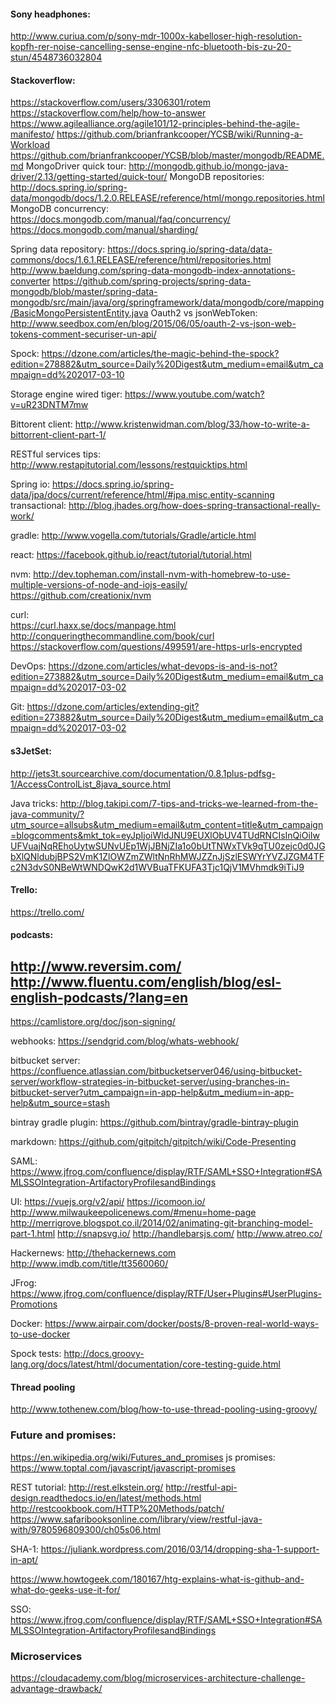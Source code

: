 
#### Sony headphones:
  http://www.curiua.com/p/sony-mdr-1000x-kabelloser-high-resolution-kopfh-rer-noise-cancelling-sense-engine-nfc-bluetooth-bis-zu-20-stun/4548736032804
  
#### Stackoverflow:

https://stackoverflow.com/users/3306301/rotem
https://stackoverflow.com/help/how-to-answer
https://www.agilealliance.org/agile101/12-principles-behind-the-agile-manifesto/
https://github.com/brianfrankcooper/YCSB/wiki/Running-a-Workload
https://github.com/brianfrankcooper/YCSB/blob/master/mongodb/README.md
MongoDriver quick tour: http://mongodb.github.io/mongo-java-driver/2.13/getting-started/quick-tour/
MongoDB repositories: http://docs.spring.io/spring-data/mongodb/docs/1.2.0.RELEASE/reference/html/mongo.repositories.html
MongoDB concurrency: https://docs.mongodb.com/manual/faq/concurrency/
https://docs.mongodb.com/manual/sharding/

Spring data repository: https://docs.spring.io/spring-data/data-commons/docs/1.6.1.RELEASE/reference/html/repositories.html
http://www.baeldung.com/spring-data-mongodb-index-annotations-converter
https://github.com/spring-projects/spring-data-mongodb/blob/master/spring-data-mongodb/src/main/java/org/springframework/data/mongodb/core/mapping/BasicMongoPersistentEntity.java
Oauth2 vs jsonWebToken: http://www.seedbox.com/en/blog/2015/06/05/oauth-2-vs-json-web-tokens-comment-securiser-un-api/

Spock: https://dzone.com/articles/the-magic-behind-the-spock?edition=278882&utm_source=Daily%20Digest&utm_medium=email&utm_campaign=dd%202017-03-10

Storage engine wired tiger: https://www.youtube.com/watch?v=uR23DNTM7mw

Bittorent client: 
http://www.kristenwidman.com/blog/33/how-to-write-a-bittorrent-client-part-1/

RESTful services tips: http://www.restapitutorial.com/lessons/restquicktips.html

Spring io: https://docs.spring.io/spring-data/jpa/docs/current/reference/html/#jpa.misc.entity-scanning
transactional: http://blog.jhades.org/how-does-spring-transactional-really-work/

gradle: http://www.vogella.com/tutorials/Gradle/article.html

react: https://facebook.github.io/react/tutorial/tutorial.html


nvm: 
http://dev.topheman.com/install-nvm-with-homebrew-to-use-multiple-versions-of-node-and-iojs-easily/
https://github.com/creationix/nvm

curl:  
https://curl.haxx.se/docs/manpage.html
http://conqueringthecommandline.com/book/curl
https://stackoverflow.com/questions/499591/are-https-urls-encrypted

DevOps:
https://dzone.com/articles/what-devops-is-and-is-not?edition=273882&utm_source=Daily%20Digest&utm_medium=email&utm_campaign=dd%202017-03-02

Git:
https://dzone.com/articles/extending-git?edition=273882&utm_source=Daily%20Digest&utm_medium=email&utm_campaign=dd%202017-03-02

#### s3JetSet:

http://jets3t.sourcearchive.com/documentation/0.8.1plus-pdfsg-1/AccessControlList_8java_source.html


Java tricks: http://blog.takipi.com/7-tips-and-tricks-we-learned-from-the-java-community/?utm_source=allsubs&utm_medium=email&utm_content=title&utm_campaign=blogcomments&mkt_tok=eyJpIjoiWldJNU9EUXlObUV4TUdRNCIsInQiOiIwUFVuajNqREhoUytwSUNvUEp1WjJBNjZIa1o0bUtTNWxTVk9qTU0zejc0d0JGbXlQNldubjBPS2VmK1ZlOWZmZWltNnRhMWJZZnJjSzlESWYrYVZJZGM4TFc2N3dvS0NBeWtWNDQwK2d1WVBuaTFKUFA3Tjc1QjV1MVhmdk9iTiJ9

#### Trello:

https://trello.com/

#### podcasts:

http://www.reversim.com/
http://www.fluentu.com/english/blog/esl-english-podcasts/?lang=en
----------

https://camlistore.org/doc/json-signing/


webhooks:  https://sendgrid.com/blog/whats-webhook/

bitbucket server: https://confluence.atlassian.com/bitbucketserver046/using-bitbucket-server/workflow-strategies-in-bitbucket-server/using-branches-in-bitbucket-server?utm_campaign=in-app-help&utm_medium=in-app-help&utm_source=stash

bintray gradle plugin: https://github.com/bintray/gradle-bintray-plugin

markdown:  https://github.com/gitpitch/gitpitch/wiki/Code-Presenting

SAML:
https://www.jfrog.com/confluence/display/RTF/SAML+SSO+Integration#SAMLSSOIntegration-ArtifactoryProfilesandBindings


UI: 
https://vuejs.org/v2/api/
https://icomoon.io/
http://www.milwaukeepolicenews.com/#menu=home-page
http://merrigrove.blogspot.co.il/2014/02/animating-git-branching-model-part-1.html
http://snapsvg.io/
http://handlebarsjs.com/
http://www.atreo.co/

Hackernews:
http://thehackernews.com
http://www.imdb.com/title/tt3560060/

JFrog:
https://www.jfrog.com/confluence/display/RTF/User+Plugins#UserPlugins-Promotions

Docker:
https://www.airpair.com/docker/posts/8-proven-real-world-ways-to-use-docker

Spock tests:
http://docs.groovy-lang.org/docs/latest/html/documentation/core-testing-guide.html

#### Thread pooling

http://www.tothenew.com/blog/how-to-use-thread-pooling-using-groovy/

### Future and promises:
https://en.wikipedia.org/wiki/Futures_and_promises
js promises:   https://www.toptal.com/javascript/javascript-promises


REST tutorial: http://rest.elkstein.org/
http://restful-api-design.readthedocs.io/en/latest/methods.html
http://restcookbook.com/HTTP%20Methods/patch/
https://www.safaribooksonline.com/library/view/restful-java-with/9780596809300/ch05s06.html

SHA-1: 
https://juliank.wordpress.com/2016/03/14/dropping-sha-1-support-in-apt/


https://www.howtogeek.com/180167/htg-explains-what-is-github-and-what-do-geeks-use-it-for/

SSO:
https://www.jfrog.com/confluence/display/RTF/SAML+SSO+Integration#SAMLSSOIntegration-ArtifactoryProfilesandBindings

### Microservices

https://cloudacademy.com/blog/microservices-architecture-challenge-advantage-drawback/

